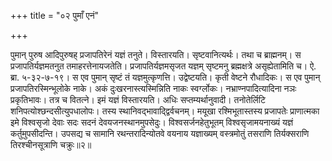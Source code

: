 +++
title = "०२ पुमाँ एनं"

+++

पुमान् पुरुष आदिपुरुषह् प्रजापतिरेनं यज्ञं तनुते। विस्तारयति। सृष्टवानित्यर्थः। तथा च ब्राह्मनम्। स प्रजापतिर्यज्ञमतनुत तमाहरत्तेनायजतेति। प्रजापतिर्यज्ञमसृजत यज्ञम् सृष्टमनु ब्रह्मक्षत्रे असृह्येतामिति च। ऐ. ब्रा. ५-३२-७-१९। स एव पुमान् सृष्टं तं यज्ञमुत्कृणत्ति। उद्वेष्टयति। कृती वेष्टने रौधादिकः। स एव पुमान् प्रजापतिरस्मिन्भूलोके नाके। अकं दुःखरनास्त्यस्मिन्निति नाकः स्वर्ग्लोकः। नभ्राण्नपादित्यादिना नञः प्रकृतिभावः। तत्र च वितत्ने। इमं यज्ञं विस्तारयति। अधिः सप्तम्यर्थानुवादी। तनोतेर्लिटि शनिपत्योश्छन्दसीत्युपधालोपः। तस्य स्थानिवद्भावाद्द्विर्वचनम्। मयूखा रश्मिभूतास्तस्य प्रजापतेः प्राणात्मका इमे विश्वसृजो देवाः सदः सदनं देवयजनस्थानमुपसेदुः। विश्वसर्जनहेतुभूतम् विश्वसृजामयनाख्यं यज्ञं कर्तुमुपसीदन्ति। उपसद्य च सामानि रथन्तरादिन्योतवे वयनाय यज्ञाख्यम् वस्त्रमोतुं तसराणि तिर्यक्सराणि तिरश्चीनसूत्राणि चक्रुः॥२॥